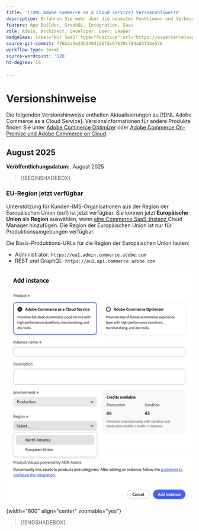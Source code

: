 ```yaml
---
title: '[!DNL Adobe Commerce as a Cloud Service] Versionshinweise'
description: Erfahren Sie mehr über die neuesten Funktionen und Verbesserungen in [!DNL Adobe Commerce as a Cloud Service].
feature: App Builder, GraphQL, Integration, Saas
role: Admin, Architect, Developer, User, Leader
badgeSaas: label="Nur SaaS" type="Positive" url="https://experienceleague.adobe.com/en/docs/commerce/user-guides/product-solutions" tooltip="Gilt nur für Adobe Commerce as a Cloud Service- und Adobe Commerce Optimizer-Projekte (von Adobe verwaltete SaaS-Infrastruktur)."
source-git-commit: 776b2a2e2db649d126fdc67639c784ad3f1be576
workflow-type: tm+mt
source-wordcount: '126'
ht-degree: 1%

---
```



# Versionshinweise

Die folgenden Versionshinweise enthalten Aktualisierungen zu [!DNL Adobe Commerce as a Cloud Service]. Versionsinformationen für andere Produkte finden Sie unter [Adobe Commerce Optimizer](../optimizer/release-notes.md) oder [Adobe Commerce On-Premise und Adobe Commerce on Cloud](https://experienceleague.adobe.com/en/docs/commerce-operations/release/notes/overview).

## August 2025

**Veröffentlichungsdatum:**. August 2025

>[!BEGINSHADEBOX]

### EU-Region jetzt verfügbar

Unterstützung für Kunden-IMS-Organisationen aus der Region der Europäischen Union (eu1) ist jetzt verfügbar. Sie können jetzt **Europäische Union** als **Region** auswählen, wenn [eine Commerce SaaS-Instanz ](./getting-started.md#create-an-instance) Cloud Manager hinzufügen. Die Region der Europäischen Union ist nur für Produktionsumgebungen verfügbar.

Die Basis-Produktions-URLs für die Region der Europäischen Union lauten:

* Administrator: `https://eu1.admin.commerce.adobe.com`
* REST und GraphQL: `https://eu1.api.commerce.adobe.com`

![Instanz erstellen](./assets/create-instance-eu.png){width="600" align="center" zoomable="yes"}

>[!ENDSHADEBOX]
